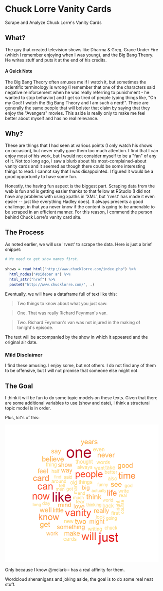 # Chuck Lorre Vanity Cards
Scrape and Analyze Chuck Lorre's Vanity Cards

## What?

The guy that created television shows like Dharma & Greg, Grace Under Fire (which I remember enjoying when I was young), and the Big Bang Theory.  He writes stuff and puts it at the end of his credits. 

#### A Quick Note

The Big Bang Theory often amuses me if I watch it, but sometimes the scientific terminology is wrong (I remember that one of the characters said negative reinforcement when he was really referring to punishment - he wanted to stop behavior) and I get so tired of people typing things like, "Oh my God! I watch the Big Bang Theory and I am such a nerd!". These are generally the same people that will bolster that claim by saying that they enjoy the "Avengers" movies.  This aside is really only to make me feel better about myself and has no real relevance. 

## Why?

These are things that I had seen at various points (I only watch his shows on occasion), but never really gave them too much attention. I find that I can enjoy most of his work, but I would not consider myself to be a "fan" of any of it.  Not too long ago, I saw a blurb about his most-complained-about vanity cards and it seemed as though there could be some interesting things to read. I cannot say that I was disappointed.  I figured it would be a good opportunity to have some fun.

Honestly, the having fun aspect is the biggest part.  Scraping data from the web is fun and is getting easier thanks to that fellow at RStudio (I did not have any problems with using xpaths in 'XML', but 'rvest' has made it even easier -- just like everything Hadley does). It always presents a good challenge, in that you never know if the content is going to be amenable to be scraped in an efficient manner. For this reason, I commend the person behind Chuck Lorre's vanity card site.

## The Process

As noted earlier, we will use 'rvest' to scrape the data. Here is just a brief snippet:

```r
# We need to get show names first.

shows = read_html("http://www.chucklorre.com/index.php") %>% 
  html_nodes("#sidebar a") %>% 
  html_attr("href") %>% 
  paste0("http://www.chucklorre.com/", .)
```

Eventually, we will have a dataframe full of text like this:

>Two things to know about what you just saw:

>One.  That was really Richard Feynman's van.

>Two.  Richard Feynman's van was not injured in the making of tonight's episode.

The text will be accompanied by the show in which it appeared and the original air date.

### Mild Disclaimer

I find these amusing. I enjoy some, but not others. I do not find any of them to be offensive, but I will not promise that someone else might not.

## The Goal

I think it will be fun to do some topic models on these texts.  Given that there are some additional variables to use (show and date), I think a structural topic model is in order. 

Plus, lot's of this:


![wordCloud](wordCloud.png)

Only because I know @mclark-- has a real affinity for them.

Wordcloud shenanigans and joking aside, the goal is to do some real neat stuff.
